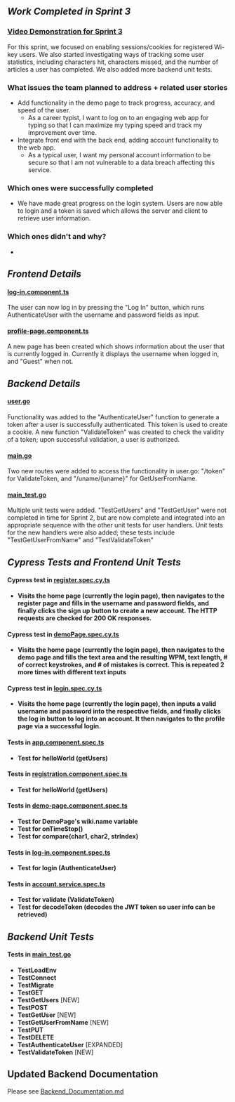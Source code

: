 <!-- WORK TO COMPLETE:
Entire Team

Make progress on issues uncompleted in Sprint 2, or new issues discovered during Sprint 2.
Write test for new functionality implemented. 
SUBMISSIONS:
Submission Format: GitHub & Video Links (Use comments on submission page for multiple links)
Narrated video presentation. Split the presentation such that each member of your team narrates a portion. Presentation should include:
Demonstrate new functionality implemented.
Show results of all unit tests (including those from Sprint 2).
Sprint3.md
Detail work you've completed in Sprint 3
List frontend unit tests
List backend unit tests
Show updated documentation for your backend API 
We will be checking individual commits. If you do not commit code, you will not receive any credit for this sprint. If you're having trouble contributing, speak with your TA sooner rather than later. -->

## _Work Completed in Sprint 3_ ##

### [Video Demonstration for Sprint 3](tba.com) ###

For this sprint, we focused on enabling sessions/cookies for registered Wi-key users. We also started investigating ways of tracking some user statistics, including characters hit, characters missed, and the number of articles a user has completed. We also added more backend unit tests. 
### What issues the team planned to address + related user stories
* Add functionality in the demo page to track progress, accuracy, and speed of the user.
  * As a career typist, I want to log on to an engaging web app for typing so that I can maximize my typing speed and track my improvement over time.
* Integrate front end with the back end, adding account functionality to the web app.
  * As a typical user, I want my personal account information to be secure so that I am not vulnerable to a data breach affecting this service.
### Which ones were successfully completed
* We have made great progress on the login system. Users are now able to login and a token is saved which allows the server and client to retrieve user information.
### Which ones didn't and why?
* 
## _Frontend Details_ ##

####  [log-in.component.ts](https://github.com/WasabiTech-777/SWE-2023-Spring/blob/5159d7ebe84904dd363ec3932b869f453e1244c5/src/app/log-in/log-in.component.ts)
The user can now log in by pressing the "Log In" button, which runs AuthenticateUser with the username and password fields as input.

####  [profile-page.component.ts](https://github.com/WasabiTech-777/SWE-2023-Spring/blob/5159d7ebe84904dd363ec3932b869f453e1244c5/src/app/profile-page/profile-page.component.ts)
A new page has been created which shows information about the user that is currently logged in. Currently it displays the username when logged in, and "Guest" when not.
## _Backend Details_ ##

#### [user.go](https://github.com/WasabiTech-777/SWE-2023-Spring/blob/174bdd6c8f57efa12affba46334eadbfffbdb2a9/src/server/routes/user.go) ####
Functionality was added to the "AuthenticateUser" function to generate a token after a user is successfully authenticated. This token is used to create a cookie. A new function "ValidateToken" was created to check the validity of a token; upon successful validation, a user is authorized.

#### [main.go](https://github.com/WasabiTech-777/SWE-2023-Spring/blob/174bdd6c8f57efa12affba46334eadbfffbdb2a9/src/server/main.go) ####
Two new routes were added to access the functionality in user.go: "/token" for ValidateToken, and "/uname/{uname}" for GetUserFromName. 

#### [main_test.go](https://github.com/WasabiTech-777/SWE-2023-Spring/blob/174bdd6c8f57efa12affba46334eadbfffbdb2a9/src/server/main_test.go) ####
Multiple unit tests were added. "TestGetUsers" and "TestGetUser" were not completed in time for Sprint 2, but are now complete and integrated into an appropriate sequence with the other unit tests for user handlers. 
Unit tests for the new handlers were also added; these tests include "TestGetUserFromName" and "TestValidateToken"

## _Cypress Tests and Frontend Unit Tests_
#### Cypress test in [register.spec.cy.ts](https://github.com/WasabiTech-777/SWE-2023-Spring/blob/d28ae8915ec5ed7c40697cf1399cac0636e6f18d/cypress/e2e/register.spec.cy.ts)
* **Visits the home page (currently the login page), then navigates to the register page and fills in the username and password fields, and finally clicks the sign up button to create a new account. The HTTP requests are checked for 200 OK responses.**
#### Cypress test in [demoPage.spec.cy.ts](https://github.com/WasabiTech-777/SWE-2023-Spring/blob/d28ae8915ec5ed7c40697cf1399cac0636e6f18d/cypress/e2e/demoPage.spec.cy.ts)
* **Visits the home page (currently the login page), then navigates to the demo page and fills the text area and the resulting WPM, text length, # of correct keystrokes, and # of mistakes is correct. This is repeated 2 more times with different text inputs**
#### Cypress test in [login.spec.cy.ts](https://github.com/WasabiTech-777/SWE-2023-Spring/blob/d28ae8915ec5ed7c40697cf1399cac0636e6f18d/cypress/e2e/login.spec.cy.ts)
* **Visits the home page (currently the login page), then inputs a valid username and password into the respective fields, and finally clicks the log in button to log into an account. It then navigates to the profile page via a successful login.**

#### Tests in [app.component.spec.ts](https://github.com/WasabiTech-777/SWE-2023-Spring/blob/5159d7ebe84904dd363ec3932b869f453e1244c5/src/app/app.component.spec.ts)
* **Test for helloWorld (getUsers)**
#### Tests in [registration.component.spec.ts](https://github.com/WasabiTech-777/SWE-2023-Spring/blob/5159d7ebe84904dd363ec3932b869f453e1244c5/src/app/registration/registration.component.spec.ts)
* **Test for helloWorld (getUsers)**
#### Tests in [demo-page.component.spec.ts](https://github.com/WasabiTech-777/SWE-2023-Spring/blob/5159d7ebe84904dd363ec3932b869f453e1244c5/src/app/demo-page/demo-page.component.spec.ts)
* **Test for DemoPage's wiki.name variable**
* **Test for onTimeStop()**
* **Test for compare(char1, char2, strIndex)**
#### Tests in [log-in.component.spec.ts](https://github.com/WasabiTech-777/SWE-2023-Spring/blob/5159d7ebe84904dd363ec3932b869f453e1244c5/src/app/log-in/log-in.component.spec.ts)
* **Test for login (AuthenticateUser)**
#### Tests in [account.service.spec.ts](https://github.com/WasabiTech-777/SWE-2023-Spring/blob/5159d7ebe84904dd363ec3932b869f453e1244c5/src/app/account.service.spec.ts)
* **Test for validate (ValidateToken)**
* **Test for decodeToken (decodes the JWT token so user info can be retrieved)**
## _Backend Unit Tests_ ##

#### Tests in [main_test.go](https://github.com/WasabiTech-777/SWE-2023-Spring/blob/174bdd6c8f57efa12affba46334eadbfffbdb2a9/src/server/main_test.go)
* **TestLoadEnv**
* **TestConnect**
* **TestMigrate**
* **TestGET**
* **TestGetUsers**  [NEW]
* **TestPOST**
* **TestGetUser**   [NEW]
* **TestGetUserFromName** [NEW]
* **TestPUT**
* **TestDELETE**
* **TestAuthenticateUser** [EXPANDED]
* **TestValidateToken** [NEW]

## Updated Backend Documentation ##
Please see [Backend_Documentation.md](https://github.com/WasabiTech-777/SWE-2023-Spring/blob/51e2cc30a810aa0da4dd435826402799daeee1ba/Backend_Documentation.md)
